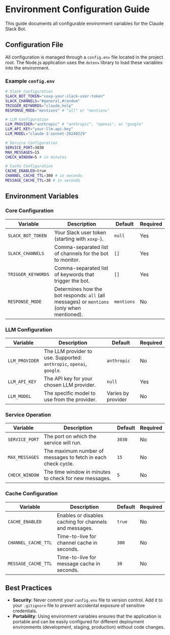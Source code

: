 # Environment Configuration Guide

This guide documents all configurable environment variables for the Claude Slack Bot.

## Configuration File

All configuration is managed through a `config.env` file located in the project root. The Node.js application uses the `dotenv` library to load these variables into the environment.

### Example `config.env`

```bash
# Slack Configuration
SLACK_BOT_TOKEN="xoxp-your-slack-user-token"
SLACK_CHANNELS="#general,#random"
TRIGGER_KEYWORDS="claude,help"
RESPONSE_MODE="mentions" # "all" or "mentions"

# LLM Configuration
LLM_PROVIDER="anthropic" # "anthropic", "openai", or "google"
LLM_API_KEY="your-llm-api-key"
LLM_MODEL="claude-3-sonnet-20240229"

# Service Configuration
SERVICE_PORT=3030
MAX_MESSAGES=15
CHECK_WINDOW=5 # in minutes

# Cache Configuration
CACHE_ENABLED=true
CHANNEL_CACHE_TTL=300 # in seconds
MESSAGE_CACHE_TTL=30 # in seconds
```

## Environment Variables

### Core Configuration

| Variable | Description | Default | Required |
|---|---|---|---|
| `SLACK_BOT_TOKEN` | Your Slack user token (starting with `xoxp-`). | `null` | Yes |
| `SLACK_CHANNELS` | Comma-separated list of channels for the bot to monitor. | `[]` | Yes |
| `TRIGGER_KEYWORDS` | Comma-separated list of keywords that trigger the bot. | `[]` | Yes |
| `RESPONSE_MODE` | Determines how the bot responds: `all` (all messages) or `mentions` (only when mentioned). | `mentions` | No |

### LLM Configuration

| Variable | Description | Default | Required |
|---|---|---|---|
| `LLM_PROVIDER` | The LLM provider to use. Supported: `anthropic`, `openai`, `google`. | `anthropic` | No |
| `LLM_API_KEY` | The API key for your chosen LLM provider. | `null` | Yes |
| `LLM_MODEL` | The specific model to use from the provider. | Varies by provider | No |

### Service Operation

| Variable | Description | Default | Required |
|---|---|---|---|
| `SERVICE_PORT` | The port on which the service will run. | `3030` | No |
| `MAX_MESSAGES` | The maximum number of messages to fetch in each check cycle. | `15` | No |
| `CHECK_WINDOW` | The time window in minutes to check for new messages. | `5` | No |

### Cache Configuration

| Variable | Description | Default | Required |
|---|---|---|---|
| `CACHE_ENABLED` | Enables or disables caching for channels and messages. | `true` | No |
| `CHANNEL_CACHE_TTL` | Time-to-live for channel cache in seconds. | `300` | No |
| `MESSAGE_CACHE_TTL` | Time-to-live for message cache in seconds. | `30` | No |

## Best Practices

*   **Security**: Never commit your `config.env` file to version control. Add it to your `.gitignore` file to prevent accidental exposure of sensitive credentials.
*   **Portability**: Using environment variables ensures that the application is portable and can be easily configured for different deployment environments (development, staging, production) without code changes.